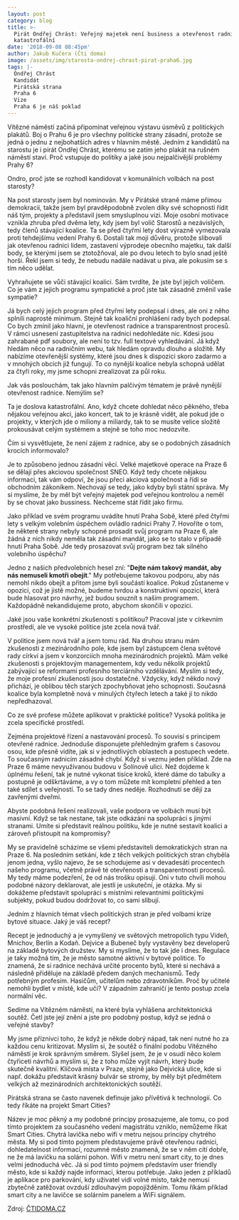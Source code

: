 ```yaml
---
layout: post
category: blog
title: >-
  Pirát Ondřej Chrást: Veřejný majetek není business a otevřenost radnice je
  katastrofální
date: '2018-09-08 08:45pm'
author: Jakub Kučera (Čti doma)
image: /assets/img/starosta-ondrej-chrast-pirat-praha6.jpg
tags: |-
  Ondřej Chrást
  Kandidát 
  Pirátská strana
  Praha 6
  Vize
  Praha 6 je náš poklad
---
```

Vítězné náměstí začíná připomínat veřejnou výstavu úsměvů z politických plakátů. Boj o Prahu 6 je pro všechny politické strany zásadní, protože se jedná o jednu z nejbohatších adres v hlavním městě. Jedním z kandidátů na starostu je i pirát Ondřej Chrást, kterému se zatím jeho plakát na rušném náměstí staví. Proč vstupuje do politiky a jaké jsou nejpalčivější problémy Prahy 6?

Ondro, proč jste se rozhodl kandidovat v komunálních volbách na post starosty?

Na post starosty jsem byl nominován. My v Pirátské straně máme přímou demokracii, takže jsem byl pravděpodobně zvolen díky své schopnosti řídit náš tým, projekty a představil jsem smysluplnou vizi. Moje osobní motivace vznikla zhruba před dvěma lety, kdy jsem byl volič Starostů a nezávislých, tedy členů stávající koalice. Ta se před čtyřmi lety dost výrazně vymezovala proti tehdejšímu vedení Prahy 6. Dostali tak moji důvěru, protože slibovali jak otevřenou radnici lidem, zastavení výprodeje obecního majetku, tak další body, se kterými jsem se ztotožňoval, ale po dvou letech to bylo snad ještě horší. Řekl jsem si tedy, že nebudu nadále nadávat u piva, ale pokusím se s tím něco udělat.

Vyhraňujete se vůči stávající koalici. Sám tvrdíte, že jste byl jejich voličem. Co je vám z jejich programu sympatické a proč jste tak zásadně změnil vaše sympatie?

Já bych celý jejich program před čtyřmi lety podepsal i dnes, ale oni z něho splnili naprosté minimum. Stejně tak koaliční prohlášení rady bych podepsal. Co bych zmínil jako hlavní, je otevřenost radnice a transparentnost procesů. V rámci usnesení zastupitelstva na radnici nedohledáte nic. Kdesi jsou zahrabané pdf soubory, ale není to tzv. full textové vyhledávání. Já když hledám něco na radničním webu, tak hledám opravdu dlouho a složitě. My nabízíme otevřenější systémy, které jsou dnes k dispozici skoro zadarmo a v mnohých obcích již fungují. To co nynější koalice nebyla schopná udělat za čtyři roky, my jsme schopni zrealizovat za půl roku.

Jak vás poslouchám, tak jako hlavním palčivým tématem je právě nynější otevřenost radnice. Nemýlím se?

Ta je doslova katastrofální. Ano, když chcete dohledat něco pěkného, třeba nějakou veřejnou akci, jako koncert, tak to je krásně vidět, ale pokud jde o projekty, v kterých jde o miliony a miliardy, tak to se musíte velice složitě prokousávat celým systémem a stejně se toho moc nedozvíte.

Čím si vysvětlujete, že není zájem z radnice, aby se o podobných zásadních krocích informovalo?

Je to způsobeno jednou zásadní věcí. Velké majetkové operace na Praze 6 se dělají přes akciovou společnost SNEO. Když tedy chcete nějakou informaci, tak vám odpoví, že jsou přeci akciová společnost a řídí se obchodním zákoníkem. Nechovají se tedy, jako kdyby byli státní správa. My si myslíme, že by měl být veřejný majetek pod veřejnou kontrolou a neměl by se chovat jako bussiness. Nechceme stát řídit jako firmu.

Jako příklad ve svém programu uvádíte hnutí Praha Sobě, které před čtyřmi lety s velkým volebním úspěchem ovládlo radnici Prahy 7. Hovoříte o tom, že některé strany nebyly schopné prosadit svůj program na Praze 6, ale žádná z nich nikdy neměla tak zásadní mandát, jako se to stalo v případě hnutí Praha Sobě. Jde tedy prosazovat svůj program bez tak silného volebního úspěchu?

Jedno z našich předvolebních hesel zní: "**Dejte nám takový mandát, aby nás nemuseli kmotři obejít**." My potřebujeme takovou podporu, aby nás nemohl nikdo obejít a přitom jsme byli součástí koalice. Pokud zůstaneme v opozici, což je jistě možné, budeme tvrdou a konstruktivní opozicí, která bude hlasovat pro návrhy, jež budou souznít s naším programem. Každopádně nekandidujeme proto, abychom skončili v opozici.

Jaké jsou vaše konkrétní zkušenosti s politikou? Pracoval jste v církevním prostředí, ale ve vysoké politice jste zcela nová tvář.

V politice jsem nová tvář a jsem tomu rád. Na druhou stranu mám zkušenosti z mezinárodního pole, kde jsem byl zástupcem člena světové rady církví a jsem v konzorciích mnoha mezinárodních projektů. Mám velké zkušenosti s projektovým managementem, kdy vedu několik projektů zabývající se reformami profesního terciárního vzdělávání. Myslím si tedy, že moje profesní zkušenosti jsou dostatečné. Vždycky, když někdo nový přichází, je oblibou těch starých zpochybňovat jeho schopnosti. Současná koalice byla kompletně nová v minulých čtyřech letech a také jí to nikdo nepředhazoval.

Co ze své profese můžete aplikovat v praktické politice? Vysoká politika je zcela specifické prostředí.

Zejména projektové řízení a nastavování procesů. To souvisí s principem otevřené radnice. Jednoduše disponujete přehledným grafem s časovou osou, kde přesně vidíte, jak si v jednotlivých oblastech a postupech vedete. To současným radnicím zásadně chybí. Když si vezmu jeden příklad. Zde na Praze 6 máme nevyužívanou budovu v Šolínově ulici. Než dojdeme k úplnému řešení, tak je nutné vykonat tisíce kroků, které dáme do tabulky a postupně je odškrtáváme, a vy o tom můžete mít kompletní přehled a ten také sdílet s veřejností. To se tady dnes neděje. Rozhodnutí se dějí za zavřenými dveřmi.

Abyste podobná řešení realizovali, vaše podpora ve volbách musí být masivní. Když se tak nestane, tak jste odkázáni na spolupráci s jinými stranami. Umíte si představit reálnou politiku, kde je nutné sestavit koalici a zároveň přistoupit na kompromisy?

My se pravidelně scházíme se všemi představiteli demokratických stran na Praze 6. Na posledním setkání, kde z těch velkých politických stran chyběla jenom jedna, vyšlo najevo, že se schodujeme asi v devadesáti procentech našeho programu, včetně právě té otevřenosti a transparentnosti procesů. My tedy máme podezření, že od nás trošku opisují. Oni v tuto chvíli mohou podobné názory deklarovat, ale jestli je uskuteční, je otázka. My si dokážeme představit spolupráci s místními relevantními politickými subjekty, pokud budou dodržovat to, co sami slibují.

Jedním z hlavních témat všech politických stran je před volbami krize bytové situace. Jaký je váš recept?

Recept je jednoduchý a je vymyšlený ve světových metropolích typu Vídeň, Mnichov, Berlín a Kodaň. Dejvice a Bubeneč byly vystavěny bez developerů na základě bytových družstev. My si myslíme, že to tak jde i dnes. Regulace je taky možná tím, že je město samotné aktivní v bytové politice. To znamená, že si radnice nechává určité procento bytů, které si nechává a následně přiděluje na základě předem daných mechanismů. Tedy potřebným profesím. Hasičům, učitelům nebo zdravotníkům. Proč by učitelé nemohli bydlet v místě, kde učí? V západním zahraničí je tento postup zcela normální věc.

Sedíme na Vítězném náměstí, na které byla vyhlášena architektonická soutěž. Četl jste její znění a jste pro podobný postup, když se jedná o veřejné stavby?

My jsme příznivci toho, že když je někde dobrý nápad, tak není nutné ho za každou cenu kritizovat. Myslím si, že soutěž o finální podobu Vítězného náměstí je krok správným směrem. Slyšel jsem, že je v osudí něco kolem čtyřiceti návrhů a myslím si, že z toho může vyjít návrh, který bude skutečně kvalitní. Klíčová místa v Praze, stejně jako Dejvická ulice, kde si např. dokážu představit krásný bulvár se stromy, by měly být předmětem velkých až mezinárodních architektonických soutěží.

Pirátská strana se často navenek definuje jako přívětivá k technologií. Co tedy říkáte na projekt Smart Cities?

Název je moc pěkný a my podobné principy prosazujeme, ale tomu, co pod tímto projektem za současného vedení magistrátu vzniklo, nemůžeme říkat Smart Cities. Chytrá lavička nebo wifi v metru nejsou principy chytrého města. My si pod tímto pojmem představujeme právě otevřenou radnici, dohledatelnost informací, rozumné město znamená, že se v něm cítí dobře, ne že má lavičku na solární pohon. Wifi v metru není smart city, to je dnes velmi jednoduchá věc. Já si pod tímto pojmem představím user friendly město, kde si každý najde informaci, kterou potřebuje. Jako jeden z příkladů je aplikace pro parkování, kdy uživatel vidí volné místo, takže nemusí zbytečně zatěžovat ovzduší zdlouhavým popojížděním. Tomu říkám příklad smart city a ne lavičce se solárním panelem a WiFi signálem.

Zdroj: [ČTIDOMA.CZ](http://www.ctidoma.cz/politika/2018-09-06-pirat-ondrej-chrast-verejny-majetek-neni-business-otevrenost-radnice-je)
